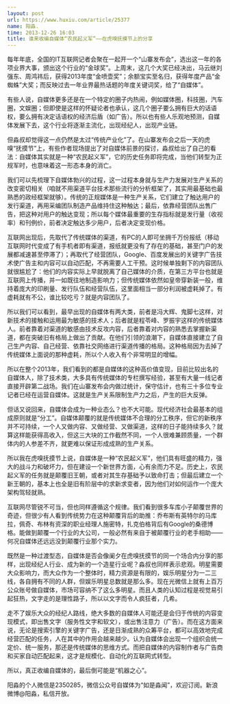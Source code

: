 ```yaml
---
layout: post
url: https://www.huxiu.com/article/25377
name: 阳淼.
time: 2013-12-26 16:03
title: 谁来收编自媒体“农民起义军”——在虎嗅抚摸节上的分享
---
```

每年年底，全国的IT互联网记者会聚在一起开一个“山寨发布会”，选出这一年的各项业界大事，颁出这个行业的“金球奖”。上周末，这几个大奖已经决出，马云继刘强东、周鸿祎后，获得2013年度“金喷壶奖”；余额宝实至名归，获得年度产品“金蜘蛛”大奖；而反映过去一年业界最热话题的年度关键词奖，给了“自媒体”。

有些人说，自媒体更多还是在一个特定的圈子内热闹，例如媒体圈，科技圈，汽车圈，文娱圈；但即使是这样的怀疑论者也承认，这几个圈子要么拥有巨大的话语权，要么拥有决定话语权的经济后盾（如广告）。所以也有些人乐观地预测，自媒体发展下去，这个行业将逐渐主流化，出现经纪人，出现产业链。

但淼叔却觉得这一点仍然是太过“传统产业化”了。在山寨发布会之后一天的虎嗅“抚摸节”上，有些作者现场提出了对自媒体前景的探讨，淼叔给出了自己的看法：自媒体其实就是一种“农民起义军”，它的历史任务即将完成，当他们转型为正规军时，也意味着这一形态本身的消亡。

我们可以先梳理下自媒体勃兴的过程，这一过程本身就与生产力发展对生产关系的改变密切相关（咱就不用渠道平台技术那些流行的分析框架了，其实用最基础也最熟悉的政经框架就够）。传统的正规媒体是一种生产关系，它们建立了触达用户的发行渠道，再用采编团队制造产品维持住这种触达；最后，依靠经营团队出售广告，把这种对用户的触达变现；所以每个媒体最重要的生存指标就是发行量（收视率）和刊例价，前者决定触达多少用户，后者决定变现价格。

互联网出现后，先取代了传统媒体的渠道，有PC的人即可坐拥千万份报纸（移动互联网时代变成了有手机者即有渠道，报纸就更没有了存在的基础，甚至门户的发展都减速甚至停滞了）；再取代了经营团队，Google、百度发展出的关键字广告技术使广告主和内容可以自动匹配，不再需要人工干预。这时候单独剩下的内容团队就很尴尬了：他们的内容实际上早就脱离了自己媒体的介质，在第三方平台也就是互联网上传播，并一如既往地制造影响力；但传统媒体依然如皇帝穿新装一般，维持着庞大的印刷量、发行队伍和经营队伍，这里面相当一部分利润被虚耗掉了。有虚耗就有不公，谁比较吃亏？就是内容团队了。

所以我们可以看到，最早出现的自媒体有两大类，前者是冯大辉、鬼脚七这样，对新技术的接触和运用最为敏感的技术人；后者就是程苓峰、罗振宇这样的传统媒体人。前者靠着对渠道的敏感由技术反攻内容，后者靠着对内容的熟悉去掌握新渠道，都在突破旧有格局上做出了贡献。在他们引领的浪潮下，自媒体直接建立了自己生产内容、自己经营、依靠社交网络进行渠道传播的格局。这种格局因为去掉了传统媒体上面说的那种虚耗，所以个人收入有个非常明显的增幅。

所以在整个2013年，我们看到的都是自媒体的这种高价值变现，目前比较出名的自媒体人，除了技术类，大多具有传统媒体的专栏撰写经验，甚至有大量一线记者直接开辟第二战场。我们在山寨发布会内做过统计，保守估计，也有三十多位专业记者已经在运营自媒体。这就是生产关系限制生产力之后，产生的巨大反弹。

但话又说回来，自媒体会成为一种业态么？也不大可能。现代经济社会最基本的组成原则就是“分工”。自媒体颠覆的就是传统媒体不合理的分工秩序，但它的新秩序并不可持续，一个人又做内容、又做经营、又做渠道，这样的日子能持续多久？就算这样能获得高收入，但这三大块的工作截然不同，一个人很难兼顾质量，一个群体内的人参差不齐，就更难以保证形成成熟的生产关系。

所以我在虎嗅抚摸节上说，自媒体是一种“农民起义军”，他们具有旺盛的精力，强大的战斗力和破坏力，但在建设一个新世界方面，心有余而力不足。历史上，农民起义军的任务就是颠覆旧王朝，或者对其生存基础予以致命打击；但最后建立一个新王朝的，基本上也全是旧有阶层中的求新求变者，因为他们对如何运作一个庞大架构驾轻就熟。

互联网尽管锐不可当，但也同样遵循这个规律。我们看到很多车库小子颠覆世界的奇迹，但很少有人看到传统势力在这种颠覆背后的助推：乔布斯有英特尔的马库拉，佩奇、布林有资深的职业经理人施密特，扎克伯格背后有Google的桑德博格。能做到颠覆一个行业的大公司，一般必然有来自于被颠覆行业的老手相助——何况自媒体还远远没到颠覆行业那个实力。

既然是一种过渡型态，自媒体是否会像阑夕在虎嗅抚摸节的同一个场合内分享的那样，出现经纪人行业、成为新的一个造星行业呢？淼叔也同样表示悲观。明星需要大众影响力，而大众作为一个整体时，精力资源是有限的，娱乐明星分为一二三线，各自拥有不同的人群，但娱乐明星总数就是那么多。现在光微信上就有上百万公众账号做自媒体，市场可容纳不了这么多明星。而且人类的认知过程是视觉易引起狂热，文字走的是理性路子，所以以文字而令人疯狂者，几希。

走不了娱乐大众的经纪人路线，绝大多数的自媒体人可能还是会归于传统的内容变现模式，即出售文字（服务性文字和软文），或出售注意力（广告）。而在这方面来说，无论是搜索引擎的关键字广告，还是日渐成熟的众筹平台，都可以高效地完成经营匹配的任务，人在其中的作用会越来越少。认为自媒体会出现一个组织会统一定价、统一服务，那还是传统媒体的思维方式。而把自媒体的内容制作者与广告商和买家自动匹配起来，这才是规模化、自动化的互联网式转型。

所以，真正收编自媒体的，最后倒可能是“机器之心”。

阳淼的个人微信是2350285，微信公众号自媒体为“如是淼闻”，欢迎订阅。新浪微博@阳淼，私信开放。

